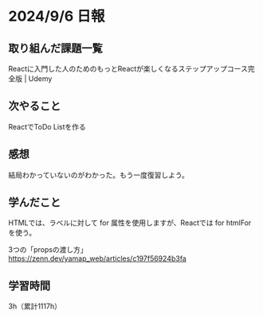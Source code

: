 # 2024/9/6 日報
## 取り組んだ課題一覧
Reactに入門した人のためのもっとReactが楽しくなるステップアップコース完全版 | Udemy

## 次やること
ReactでToDo Listを作る

## 感想
結局わかっていないのがわかった。もう一度復習しよう。


## 学んだこと
HTMLでは、ラベルに対して for 属性を使用しますが、Reactでは for htmlFor を使う。

3つの「propsの渡し方」
https://zenn.dev/yamap_web/articles/c197f56924b3fa


## 学習時間
3h（累計1117h）
